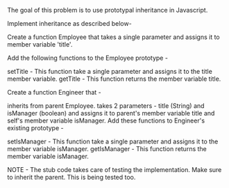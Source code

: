 The goal of this problem is to use prototypal inheritance in Javascript.

 

Implement inheritance as described below-

 

Create a function Employee that takes a single parameter and assigns it to member variable 'title'.

Add the following functions to the Employee prototype -

setTitle - This function take a single parameter and assigns it to the title member variable.
getTitle - This function returns the member variable title.
 

Create a function Engineer that -

inherits from parent Employee.
takes 2 parameters - title (String) and isManager (boolean) and assigns it to parent's member variable title and self's member variable isManager. 
Add these functions to Engineer's existing prototype -

setIsManager - This function take a single parameter and assigns it to the member variable isManager.
getIsManager - This function returns the member variable isManager.
 

NOTE - The stub code takes care of testing the implementation. Make sure to inherit the parent. This is being tested too.